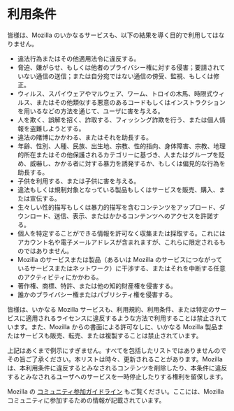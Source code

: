 # 利用条件

皆様は、Mozilla のいかなるサービスも、以下の結果を導く目的で利用してはなりません。

* 違法行為またはその他適用法令に違反する。
* 脅迫、嫌がらせ、もしくは他者のプライバシー権に対する侵害；要請されていない通信の送信；または自分宛ではない通信の傍受、監視、もしくは修正。
* ウィルス、スパイウェアやマルウェア、ワーム、トロイの木馬、時限式ウィルス、またはその他類似する悪意のあるコードもしくはインストラクションを用いるなどの方法を通じて、ユーザに害を与える。
* 人を欺く、誤解を招く、詐取する、フィッシング詐欺を行う、または個人情報を盗難しようとする。
* 違法の賭博にかかわる、またはそれを助長する。
* 年齢、性別、人種、民族、出生地、宗教、性的指向、身体障害、宗教、地理的所在またはその他保護されるカテゴリーに基づき、人またはグループを貶め、威嚇し、かかる者に対する暴力を誘発するか、もしくは偏見的な行為を助長する。
* 子供を利用する、または子供に害を与える。
* 違法もしくは規制対象となっている製品もしくはサービスを販売、購入、または宣伝する。
* 生々しい性的描写もしくは暴力的描写を含むコンテンツをアップロード、ダウンロード、送信、表示、またはかかるコンテンツへのアクセスを許諾する。
* 個人を特定することができる情報を許可なく収集または採取する。これにはアカウント名や電子メールアドレスが含まれますが、これらに限定されるものではありません。
* Mozilla のサービスまたは製品（あるいは Mozilla のサービスにつながっているサービスまたはネットワーク）に干渉する、またはそれを中断する任意のアクティビティにかかわる。
* 著作権、商標、特許、または他の知的財産権を侵害する。
* 誰かのプライバシー権またはパブリシティ権を侵害する。

皆様は、いかなる Mozilla サービスも、利用規約、利用条件、または特定のサービスに適用されるライセンスに違反するような方法で利用することは禁止されています。また、Mozilla からの書面による許可なしに、いかなる Mozilla 製品またはサービスも販売、転売、または複製することは禁止されています。

上記はあくまで例示にすぎません。すべてを包括したリストではありませんのでその旨ご了承ください。本リストは時々、更新されることがあります。Mozilla は、本利用条件に違反するとみなされるコンテンツを削除したり、本条件に違反するとみなされるユーザへのサービスを一時停止したりする権利を留保します。

Mozilla の [コミュニティ参加ガイドライン](https://www.mozilla.org/about/governance/policies/participation/) もご覧ください。ここには、Mozilla コミュニティに参加するための情報が記載されています。
